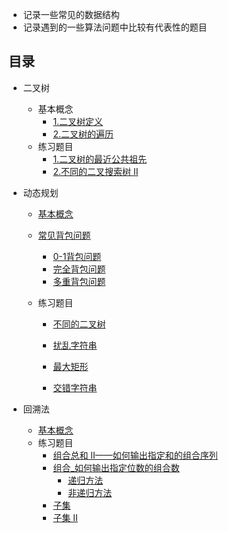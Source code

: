+ 记录一些常见的数据结构
+ 记录遇到的一些算法问题中比较有代表性的题目

## 目录

+ 二叉树
  
  + 基本概念
    + [1.二叉树定义](./binary_tree.md/#二叉树定义)
    + [2.二叉树的遍历](./binary_tree.md/#二叉树的三种非递归遍历)
  + 练习题目
    + [1.二叉树的最近公共祖先](./The_nearest_common_ancestor.md)
    + [2.不同的二叉搜索树 II](./different_binary_tree_two.md)
+ 动态规划

  + [基本概念](./Dynamic_Programming.md/#动态规划概念)
  + [常见背包问题](./Dynamic_Programming.md/#0-1背包问题)
    
    + [0-1背包问题](./Dynamic_Programming.md/#0-1背包问题)
    + [完全背包问题](./Dynamic_Programming.md/#完全背包问题)
    + [多重背包问题](./Dynamic_Programming.md/#多重背包问题)
  + 练习题目
    + [不同的二叉树](./different_binary.md)
    
    + [扰乱字符串](./Scrambling_string.md)
    
    + [最大矩形](./max_rectangular.md)
    
    + [交错字符串](./Interlaced_string.md)
+ 回溯法
  + [基本概念](./backtrack.md/#回溯法)
  + 练习题目
    + [组合总和 II——如何输出指定和的组合序列](./backtrack.md/#组合总和_如何输出指定和的组合序列)
    + [组合_如何输出指定位数的组合数](./backtrack.md/#组合_如何输出指定位数的组合数)
      + [递归方法](./backtrack.md/#递归方法)
      + [非递归方法](./backtrack.md/#非递归方法)
    + [子集](./backtrack.md/#子集)
    + [子集 II](./backtrack.md/#子集-二)

